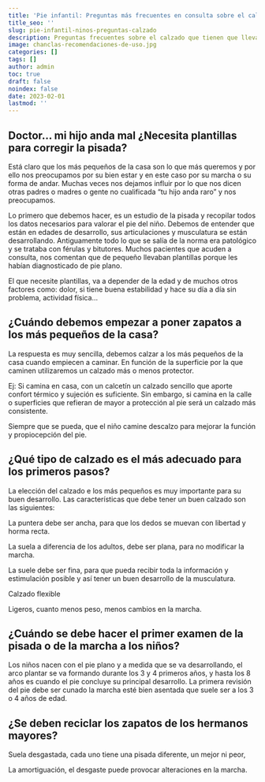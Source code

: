 ```yaml
---
title: 'Pie infantil: Preguntas más frecuentes en consulta sobre el calzado'
title_seo: ''
slug: pie-infantil-ninos-preguntas-calzado
description: Preguntas frecuentes sobre el calzado que tienen que llevar los niños.
image: chanclas-recomendaciones-de-uso.jpg
categories: []
tags: []
author: admin
toc: true
draft: false
noindex: false
date: 2023-02-01
lastmod: ''
---
```

## Doctor… mi hijo anda mal ¿Necesita plantillas para corregir la pisada?

Está claro que los más pequeños de la casa son lo que más queremos y por ello nos preocupamos por su bien estar y en este caso por su marcha o su forma de andar. Muchas veces nos dejamos influir por lo que nos dicen otras padres o madres o gente no cualificada “tu hijo anda raro” y nos preocupamos.

Lo primero que debemos hacer, es un estudio de la pisada y recopilar todos los datos necesarios para valorar el pie del niño. Debemos de entender que están en edades de desarrollo, sus articulaciones y musculatura se están desarrollando. Antiguamente todo lo que se salía de la norma era patológico y se trataba con férulas y bitutores. Muchos pacientes que acuden a consulta, nos comentan que de pequeño llevaban plantillas porque les habían diagnosticado de pie plano.

El que necesite plantillas, va a depender de la edad y de muchos otros factores como: dolor, si tiene buena estabilidad y hace su día a día sin problema, actividad física…

## ¿Cuándo debemos empezar a poner zapatos a los más pequeños de la casa?

La respuesta es muy sencilla, debemos calzar a los más pequeños de la casa cuando empiecen a caminar. En función de la superficie por la que caminen utilizaremos un calzado más o menos protector.

Ej: Si camina en casa, con un calcetín un calzado sencillo que aporte confort térmico y sujeción es suficiente. Sin embargo, si camina en la calle o superficies que refieran de mayor a protección al pie será un calzado más consistente.

Siempre que se pueda, que el niño camine descalzo para mejorar la función y propiocepción del pie.

## ¿Qué tipo de calzado es el más adecuado para los primeros pasos?

La elección del calzado e los más pequeños es muy importante para su buen desarrollo. Las características que debe tener un buen calzado son las siguientes:

La puntera debe ser ancha, para que los dedos se muevan con libertad y horma recta.

La suela a diferencia de los adultos, debe ser plana, para no modificar la marcha.

La suele debe ser fina, para que pueda recibir toda la información y estimulación posible y así tener un buen desarrollo de la musculatura.

Calzado flexible

Ligeros, cuanto menos peso, menos cambios en la marcha.

## ¿Cuándo se debe hacer el primer examen de la pisada o de la marcha a los niños?

Los niños nacen con el pie plano y a medida que se va desarrollando, el arco plantar se va formando durante los 3 y 4 primeros años, y hasta los 8 años es cuando el pie concluye su principal desarrollo. La primera revisión del pie debe ser cunado la marcha esté bien asentada que suele ser a los 3 o 4 años de edad.

## ¿Se deben reciclar los zapatos de los hermanos mayores?

Suela desgastada, cada uno tiene una pisada diferente, un mejor ni peor, 

La amortiguación, el desgaste puede provocar alteraciones en la marcha.